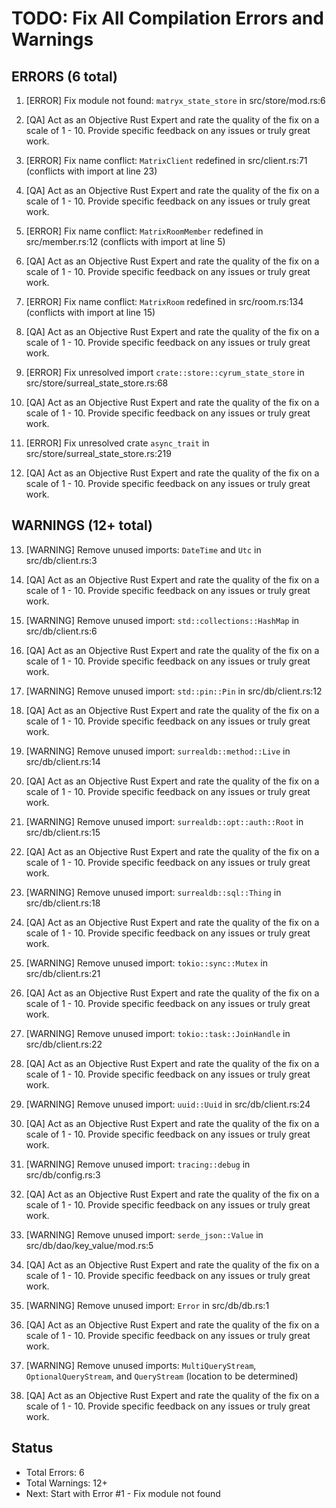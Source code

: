 # TODO: Fix All Compilation Errors and Warnings

## ERRORS (6 total)

1. [ERROR] Fix module not found: `matryx_state_store` in src/store/mod.rs:6
2. [QA] Act as an Objective Rust Expert and rate the quality of the fix on a scale of 1 - 10. Provide specific feedback on any issues or truly great work.

3. [ERROR] Fix name conflict: `MatrixClient` redefined in src/client.rs:71 (conflicts with import at line 23)
4. [QA] Act as an Objective Rust Expert and rate the quality of the fix on a scale of 1 - 10. Provide specific feedback on any issues or truly great work.

5. [ERROR] Fix name conflict: `MatrixRoomMember` redefined in src/member.rs:12 (conflicts with import at line 5)
6. [QA] Act as an Objective Rust Expert and rate the quality of the fix on a scale of 1 - 10. Provide specific feedback on any issues or truly great work.

7. [ERROR] Fix name conflict: `MatrixRoom` redefined in src/room.rs:134 (conflicts with import at line 15)
8. [QA] Act as an Objective Rust Expert and rate the quality of the fix on a scale of 1 - 10. Provide specific feedback on any issues or truly great work.

9. [ERROR] Fix unresolved import `crate::store::cyrum_state_store` in src/store/surreal_state_store.rs:68
10. [QA] Act as an Objective Rust Expert and rate the quality of the fix on a scale of 1 - 10. Provide specific feedback on any issues or truly great work.

11. [ERROR] Fix unresolved crate `async_trait` in src/store/surreal_state_store.rs:219
12. [QA] Act as an Objective Rust Expert and rate the quality of the fix on a scale of 1 - 10. Provide specific feedback on any issues or truly great work.

## WARNINGS (12+ total)

13. [WARNING] Remove unused imports: `DateTime` and `Utc` in src/db/client.rs:3
14. [QA] Act as an Objective Rust Expert and rate the quality of the fix on a scale of 1 - 10. Provide specific feedback on any issues or truly great work.

15. [WARNING] Remove unused import: `std::collections::HashMap` in src/db/client.rs:6
16. [QA] Act as an Objective Rust Expert and rate the quality of the fix on a scale of 1 - 10. Provide specific feedback on any issues or truly great work.

17. [WARNING] Remove unused import: `std::pin::Pin` in src/db/client.rs:12
18. [QA] Act as an Objective Rust Expert and rate the quality of the fix on a scale of 1 - 10. Provide specific feedback on any issues or truly great work.

19. [WARNING] Remove unused import: `surrealdb::method::Live` in src/db/client.rs:14
20. [QA] Act as an Objective Rust Expert and rate the quality of the fix on a scale of 1 - 10. Provide specific feedback on any issues or truly great work.

21. [WARNING] Remove unused import: `surrealdb::opt::auth::Root` in src/db/client.rs:15
22. [QA] Act as an Objective Rust Expert and rate the quality of the fix on a scale of 1 - 10. Provide specific feedback on any issues or truly great work.

23. [WARNING] Remove unused import: `surrealdb::sql::Thing` in src/db/client.rs:18
24. [QA] Act as an Objective Rust Expert and rate the quality of the fix on a scale of 1 - 10. Provide specific feedback on any issues or truly great work.

25. [WARNING] Remove unused import: `tokio::sync::Mutex` in src/db/client.rs:21
26. [QA] Act as an Objective Rust Expert and rate the quality of the fix on a scale of 1 - 10. Provide specific feedback on any issues or truly great work.

27. [WARNING] Remove unused import: `tokio::task::JoinHandle` in src/db/client.rs:22
28. [QA] Act as an Objective Rust Expert and rate the quality of the fix on a scale of 1 - 10. Provide specific feedback on any issues or truly great work.

29. [WARNING] Remove unused import: `uuid::Uuid` in src/db/client.rs:24
30. [QA] Act as an Objective Rust Expert and rate the quality of the fix on a scale of 1 - 10. Provide specific feedback on any issues or truly great work.

31. [WARNING] Remove unused import: `tracing::debug` in src/db/config.rs:3
32. [QA] Act as an Objective Rust Expert and rate the quality of the fix on a scale of 1 - 10. Provide specific feedback on any issues or truly great work.

33. [WARNING] Remove unused import: `serde_json::Value` in src/db/dao/key_value/mod.rs:5
34. [QA] Act as an Objective Rust Expert and rate the quality of the fix on a scale of 1 - 10. Provide specific feedback on any issues or truly great work.

35. [WARNING] Remove unused import: `Error` in src/db/db.rs:1
36. [QA] Act as an Objective Rust Expert and rate the quality of the fix on a scale of 1 - 10. Provide specific feedback on any issues or truly great work.

37. [WARNING] Remove unused imports: `MultiQueryStream`, `OptionalQueryStream`, and `QueryStream` (location to be determined)
38. [QA] Act as an Objective Rust Expert and rate the quality of the fix on a scale of 1 - 10. Provide specific feedback on any issues or truly great work.

## Status
- Total Errors: 6
- Total Warnings: 12+
- Next: Start with Error #1 - Fix module not found